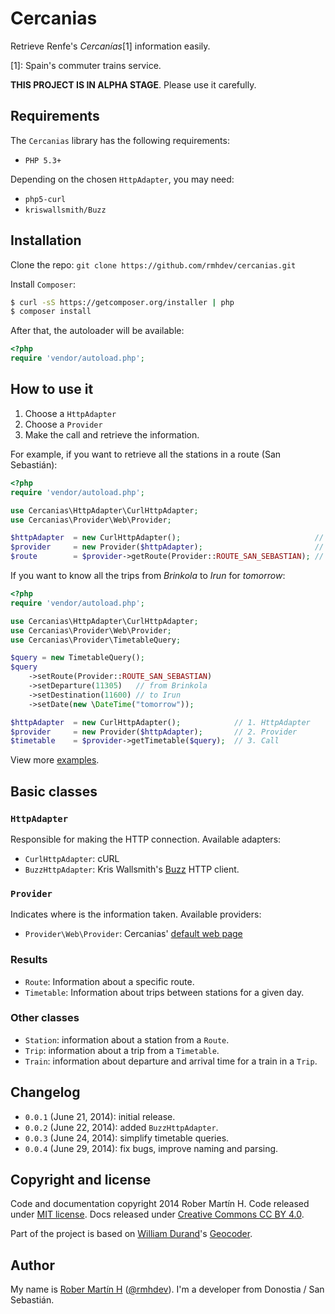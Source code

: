 # Cercanias

Retrieve Renfe's *Cercanías*[1] information easily.

[1]: Spain's commuter trains service.

**THIS PROJECT IS IN ALPHA STAGE**. Please use it carefully.

## Requirements

The `Cercanias` library has the following requirements:

- `PHP 5.3+`

Depending on the chosen `HttpAdapter`, you may need:

- `php5-curl`
- `kriswallsmith/Buzz`

## Installation

Clone the repo: `git clone https://github.com/rmhdev/cercanias.git`

Install `Composer`:

``` bash
$ curl -sS https://getcomposer.org/installer | php
$ composer install
```

After that, the autoloader will be available:

``` php
<?php
require 'vendor/autoload.php';
```

## How to use it

1. Choose a `HttpAdapter`
2. Choose a `Provider`
3. Make the call and retrieve the information.

For example, if you want to retrieve all the stations in a route (San Sebastián):

``` php
<?php
require 'vendor/autoload.php';

use Cercanias\HttpAdapter\CurlHttpAdapter;
use Cercanias\Provider\Web\Provider;

$httpAdapter  = new CurlHttpAdapter();                              // 1. HttpAdapter
$provider     = new Provider($httpAdapter);                         // 2. Provider
$route        = $provider->getRoute(Provider::ROUTE_SAN_SEBASTIAN); // 3. Call
```

If you want to know all the trips from *Brinkola* to *Irun* for *tomorrow*:

``` php
<?php
require 'vendor/autoload.php';

use Cercanias\HttpAdapter\CurlHttpAdapter;
use Cercanias\Provider\Web\Provider;
use Cercanias\Provider\TimetableQuery;

$query = new TimetableQuery();
$query
    ->setRoute(Provider::ROUTE_SAN_SEBASTIAN)
    ->setDeparture(11305)   // from Brinkola
    ->setDestination(11600) // to Irun
    ->setDate(new \DateTime("tomorrow"));

$httpAdapter  = new CurlHttpAdapter();            // 1. HttpAdapter
$provider     = new Provider($httpAdapter);       // 2. Provider
$timetable    = $provider->getTimetable($query);  // 3. Call
```

View more [examples](examples).

## Basic classes

### `HttpAdapter`

Responsible for making the HTTP connection. Available adapters:

- `CurlHttpAdapter`: cURL
- `BuzzHttpAdapter`: Kris Wallsmith's [Buzz] HTTP client.

### `Provider`

Indicates where is the information taken. Available providers:

- `Provider\Web\Provider`: Cercanias' [default web page]

### Results

- `Route`: Information about a specific route.
- `Timetable`: Information about trips between stations for a given day.

### Other classes

- `Station`: information about a station from a `Route`.
- `Trip`: information about a trip from a `Timetable`.
- `Train`: information about departure and arrival time for a train in a `Trip`.

## Changelog

* `0.0.1` (June 21, 2014): initial release.
* `0.0.2` (June 22, 2014): added `BuzzHttpAdapter`.
* `0.0.3` (June 24, 2014): simplify timetable queries.
* `0.0.4` (June 29, 2014): fix bugs, improve naming and parsing.

## Copyright and license

Code and documentation copyright 2014 Rober Martín H.
Code released under [MIT license](LICENSE).
Docs released under [Creative Commons CC BY 4.0][].

Part of the project is based on [William Durand]'s [Geocoder][].

## Author

My name is [Rober Martín H][] ([@rmhdev][]). I'm a developer from Donostia / San Sebastián.

[Buzz]: https://github.com/kriswallsmith/Buzz
[default web page]: http://www.renfe.com/viajeros/cercanias/
[Creative Commons CC BY 4.0]: http://creativecommons.org/licenses/by/4.0/
[William Durand]: http://williamdurand.fr/
[Geocoder]: https://github.com/geocoder-php/Geocoder
[Rober Martín H]: http://rmhdev.net/
[@rmhdev]: http://twitter.com/rmhdev
